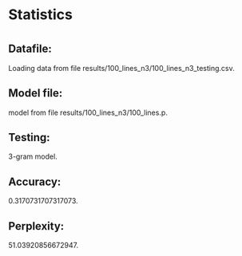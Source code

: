 <h1>Statistics<h1><h2>Datafile:</h2>
<p>Loading data from file results/100_lines_n3/100_lines_n3_testing.csv.</p>
<h2>Model file:</h2>
<p> model from file results/100_lines_n3/100_lines.p.</p>
<h2>Testing:</h2>
<p> 3-gram model.</p>
<h2>Accuracy:</h2>
<p> 0.3170731707317073.</p>
<h2>Perplexity:</h2>
<p> 51.03920856672947.</p>

